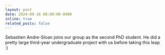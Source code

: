 ```yaml
---
layout: post
date: 2024-09-16 00:00:00-0400
inline: true
related_posts: false
---
```


Sebastien Andre-Sloan joins our group as the second PhD student. 
He did a pretty large third-year undergraduate project with us before taking this leap :) 
